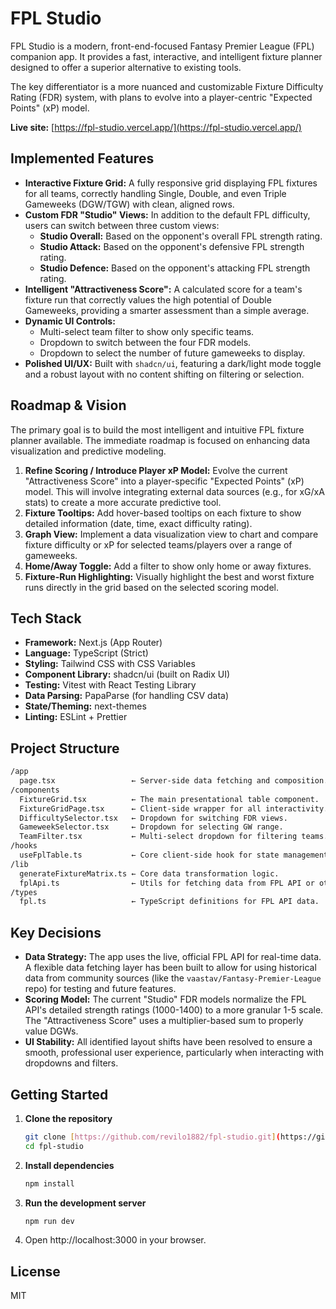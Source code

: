 # FPL Studio

FPL Studio is a modern, front-end-focused Fantasy Premier League (FPL) companion app. It provides a fast, interactive, and intelligent fixture planner designed to offer a superior alternative to existing tools.

The key differentiator is a more nuanced and customizable Fixture Difficulty Rating (FDR) system, with plans to evolve into a player-centric "Expected Points" (xP) model.

**Live site:** [https://fpl-studio.vercel.app/](https://fpl-studio.vercel.app/)

## Implemented Features

- **Interactive Fixture Grid:** A fully responsive grid displaying FPL fixtures for all teams, correctly handling Single, Double, and even Triple Gameweeks (DGW/TGW) with clean, aligned rows.
- **Custom FDR "Studio" Views:** In addition to the default FPL difficulty, users can switch between three custom views:
    - **Studio Overall:** Based on the opponent's overall FPL strength rating.
    - **Studio Attack:** Based on the opponent's defensive FPL strength rating.
    - **Studio Defence:** Based on the opponent's attacking FPL strength rating.
- **Intelligent "Attractiveness Score":** A calculated score for a team's fixture run that correctly values the high potential of Double Gameweeks, providing a smarter assessment than a simple average.
- **Dynamic UI Controls:**
    - Multi-select team filter to show only specific teams.
    - Dropdown to switch between the four FDR models.
    - Dropdown to select the number of future gameweeks to display.
- **Polished UI/UX:** Built with `shadcn/ui`, featuring a dark/light mode toggle and a robust layout with no content shifting on filtering or selection.

## Roadmap & Vision

The primary goal is to build the most intelligent and intuitive FPL fixture planner available. The immediate roadmap is focused on enhancing data visualization and predictive modeling.

1.  **Refine Scoring / Introduce Player xP Model:** Evolve the current "Attractiveness Score" into a player-specific "Expected Points" (xP) model. This will involve integrating external data sources (e.g., for xG/xA stats) to create a more accurate predictive tool.
2.  **Fixture Tooltips:** Add hover-based tooltips on each fixture to show detailed information (date, time, exact difficulty rating).
3.  **Graph View:** Implement a data visualization view to chart and compare fixture difficulty or xP for selected teams/players over a range of gameweeks.
4.  **Home/Away Toggle:** Add a filter to show only home or away fixtures.
5.  **Fixture-Run Highlighting:** Visually highlight the best and worst fixture runs directly in the grid based on the selected scoring model.

## Tech Stack

- **Framework:** Next.js (App Router)
- **Language:** TypeScript (Strict)
- **Styling:** Tailwind CSS with CSS Variables
- **Component Library:** shadcn/ui (built on Radix UI)
- **Testing:** Vitest with React Testing Library
- **Data Parsing:** PapaParse (for handling CSV data)
- **State/Theming:** next-themes
- **Linting:** ESLint + Prettier

## Project Structure

```txt
/app
  page.tsx                 ← Server-side data fetching and composition.
/components
  FixtureGrid.tsx          ← The main presentational table component.
  FixtureGridPage.tsx      ← Client-side wrapper for all interactivity.
  DifficultySelector.tsx   ← Dropdown for switching FDR views.
  GameweekSelector.tsx     ← Dropdown for selecting GW range.
  TeamFilter.tsx           ← Multi-select dropdown for filtering teams.
/hooks
  useFplTable.ts           ← Core client-side hook for state management, filtering, and sorting.
/lib
  generateFixtureMatrix.ts ← Core data transformation logic.
  fplApi.ts                ← Utils for fetching data from FPL API or other sources.
/types
  fpl.ts                   ← TypeScript definitions for FPL API data.
```

## Key Decisions

- **Data Strategy:** The app uses the live, official FPL API for real-time data. A flexible data fetching layer has been built to allow for using historical data from community sources (like the `vaastav/Fantasy-Premier-League` repo) for testing and future features.
- **Scoring Model:** The current "Studio" FDR models normalize the FPL API's detailed strength ratings (1000-1400) to a more granular 1-5 scale. The "Attractiveness Score" uses a multiplier-based sum to properly value DGWs.
- **UI Stability:** All identified layout shifts have been resolved to ensure a smooth, professional user experience, particularly when interacting with dropdowns and filters.

## Getting Started

1.  **Clone the repository**

    ```bash
    git clone [https://github.com/revilo1882/fpl-studio.git](https://github.com/revilo1882/fpl-studio.git)
    cd fpl-studio
    ```

2.  **Install dependencies**

    ```bash
    npm install
    ```

3.  **Run the development server**

    ```bash
    npm run dev
    ```

4.  Open http://localhost:3000 in your browser.

## License

MIT
